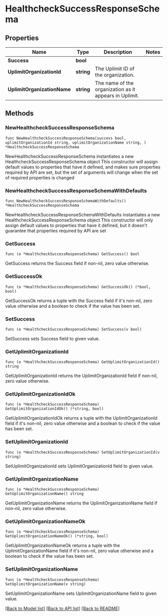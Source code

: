 # HealthcheckSuccessResponseSchema

## Properties

Name | Type | Description | Notes
------------ | ------------- | ------------- | -------------
**Success** | **bool** |  | 
**UplimitOrganizationId** | **string** | The Uplimit ID of the organization. | 
**UplimitOrganizationName** | **string** | The name of the organization as it appears in Uplimit. | 

## Methods

### NewHealthcheckSuccessResponseSchema

`func NewHealthcheckSuccessResponseSchema(success bool, uplimitOrganizationId string, uplimitOrganizationName string, ) *HealthcheckSuccessResponseSchema`

NewHealthcheckSuccessResponseSchema instantiates a new HealthcheckSuccessResponseSchema object
This constructor will assign default values to properties that have it defined,
and makes sure properties required by API are set, but the set of arguments
will change when the set of required properties is changed

### NewHealthcheckSuccessResponseSchemaWithDefaults

`func NewHealthcheckSuccessResponseSchemaWithDefaults() *HealthcheckSuccessResponseSchema`

NewHealthcheckSuccessResponseSchemaWithDefaults instantiates a new HealthcheckSuccessResponseSchema object
This constructor will only assign default values to properties that have it defined,
but it doesn't guarantee that properties required by API are set

### GetSuccess

`func (o *HealthcheckSuccessResponseSchema) GetSuccess() bool`

GetSuccess returns the Success field if non-nil, zero value otherwise.

### GetSuccessOk

`func (o *HealthcheckSuccessResponseSchema) GetSuccessOk() (*bool, bool)`

GetSuccessOk returns a tuple with the Success field if it's non-nil, zero value otherwise
and a boolean to check if the value has been set.

### SetSuccess

`func (o *HealthcheckSuccessResponseSchema) SetSuccess(v bool)`

SetSuccess sets Success field to given value.


### GetUplimitOrganizationId

`func (o *HealthcheckSuccessResponseSchema) GetUplimitOrganizationId() string`

GetUplimitOrganizationId returns the UplimitOrganizationId field if non-nil, zero value otherwise.

### GetUplimitOrganizationIdOk

`func (o *HealthcheckSuccessResponseSchema) GetUplimitOrganizationIdOk() (*string, bool)`

GetUplimitOrganizationIdOk returns a tuple with the UplimitOrganizationId field if it's non-nil, zero value otherwise
and a boolean to check if the value has been set.

### SetUplimitOrganizationId

`func (o *HealthcheckSuccessResponseSchema) SetUplimitOrganizationId(v string)`

SetUplimitOrganizationId sets UplimitOrganizationId field to given value.


### GetUplimitOrganizationName

`func (o *HealthcheckSuccessResponseSchema) GetUplimitOrganizationName() string`

GetUplimitOrganizationName returns the UplimitOrganizationName field if non-nil, zero value otherwise.

### GetUplimitOrganizationNameOk

`func (o *HealthcheckSuccessResponseSchema) GetUplimitOrganizationNameOk() (*string, bool)`

GetUplimitOrganizationNameOk returns a tuple with the UplimitOrganizationName field if it's non-nil, zero value otherwise
and a boolean to check if the value has been set.

### SetUplimitOrganizationName

`func (o *HealthcheckSuccessResponseSchema) SetUplimitOrganizationName(v string)`

SetUplimitOrganizationName sets UplimitOrganizationName field to given value.



[[Back to Model list]](../README.md#documentation-for-models) [[Back to API list]](../README.md#documentation-for-api-endpoints) [[Back to README]](../README.md)


